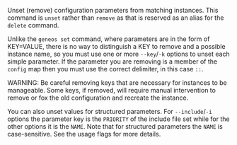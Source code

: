 Unset (remove) configuration parameters from matching instances. This command is `unset` rather than `remove` as that is reserved as an alias for the `delete` command.

Unlike the `geneos set` command, where parameters are in the form of KEY=VALUE, there is no way to distinguish a KEY to remove and a possible instance name, so you must use one or more `--key`/`-k` options to unset each simple parameter. If the parameter you are removing is a member of the `config` map then you must use the correct delimiter, in this case `::`.

WARNING: Be careful removing keys that are necessary for instances to be manageable. Some keys, if removed, will require manual intervention to remove or fox the old configuration and recreate the instance.

You can also unset values for structured parameters. For `--include`/`-i` options the parameter key is the `PRIORITY` of the include file set while for the other options it is the `NAME`. Note that for structured parameters the `NAME` is case-sensitive. See the usage flags for more details.
